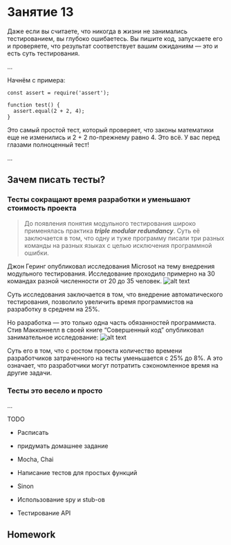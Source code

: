 # Занятие 13

Даже если вы считаете, что никогда в жизни не занимались тестированием, вы глубоко ошибаетесь. Вы пишите код, запускаете его и проверяете, что результат соответствует вашим ожиданиям — это и есть суть тестирования.

…

Начнём с примера:
```
const assert = require('assert');

function test() {
  assert.equal(2 + 2, 4);
}
```
Это самый простой тест, который проверяет, что законы математики еще не изменились и 2 + 2 по-прежнему равно 4. Это всё. У вас перед глазами полноценный тест!

…

## Зачем писать тесты?
### Тесты сокращают время разработки и уменьшают стоимость проекта
> До появления понятия модульного тестирования широко применялась практика ***triple modular redundancy***. Суть её заключается в том, что одну и туже программу писали три разных команды на разных языках с целью исключения программной ошибки.

Джон Геринг опубликовал исследования Microsot на тему внедрения модульного тестирования. Исследование проходило примерно на 30 командах разной численности от 20 до 35 человек. 
![alt text](https://78.media.tumblr.com/tumblr_layafeqsoU1qd3z7l.jpg)

Суть исследования заключается в том, что внедрение автоматического тестирования, позволило увеличить время программистов на разработку в среднем на 25%.

Но разработка — это только одна часть обязанностей программиста. Стив Макконнелл в своей книге “Совершенный код” опубликовал занимательное исследование:
![alt text](https://habrastorage.org/getpro/habr/post_images/2f9/7e4/0e7/2f97e40e7e3936d4fb86e8238e4024fb.png)

Суть его в том, что с ростом проекта количество времени разработчиков затраченного на тесты уменьшается с 25% до 8%. А это означает, что разработчики могут потратить сэкономленное время на другие задачи.


### Тесты это весело и просто

...



TODO
 - Расписать
 - придумать домашнее задание

 - Mocha, Chai  
 - Написание тестов для простых функций  
 - Sinon  
 - Использование spy и stub-ов  
 - Тестирование API  

## Homework
